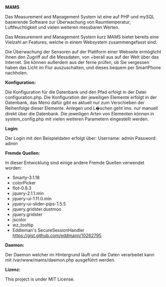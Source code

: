 **MAMS**

Das Measurement and Management System ist eine auf PHP und mySQL basierende Software zur Überwachung von Raumtemperatur, Luftfeuchtigkeit und vielen weiteren messbaren Werten.

Das Measurement and Management System kurz MAMS bietet bereits eine Vielzahl an Features, welche in einem Websystem zusammengefasst sind.

Die Überwachung der Sensoren auf der Plattform einer Webseite ermöglicht ihnen den Zugriff auf die Messdaten, von +berall aus auf der Welt über das Internet. Sie können außerdem aus der ferne prüfen, ob Sie vergessen haben das Licht im Flur auszuschalten, und dieses bequem per SmartPhone nachholen.

**Konfiguration:**

Die Konfiguration für die Datenbank und den Pfad erfolgt in der Datei configuration.php.
Die Konfiguration der jeweiligen Elemente erfolgt in der Datenbank, das Menü dafür gibt es aktuell nur zum Verschieben der Reihenfolge dieser Elemente. Anlegen und L�schen geht imo. nur manuell direkt über die Datenbank.
Die jeweiligen Arten von Elementen können in system_config.php mit vielen weiteren Parametern eingestellt werden.

**Login:**

Der Login mit den Beispieldaten erfolgt über:
Username: admin
Password: admin

**Fremde Quellen:**

In dieser Entwicklung sind einige andere Fremde Quellen verwendet worden:
- Smarty-3.1.18
- colorPicker
- flot-0.8.3
- jquery-2.1.1.min
- jquery-ui-1.11.0.min
- jquery-ui-slider-pips-1.5.5
- jquery.gridster.dustmoo
- jquery.gridster
- jscolor
- wz_tooltip
- Eddleman's SecureSessionHandler https://gist.github.com/eddmann/10262795

**Daemon:**

Der Daemon welcher im Hintergrund läuft und die Daten verarbeitet kann mit /var/www/mams/daemon.php ausgeführt werden.

**Lizenz:**

This project is under MIT License.